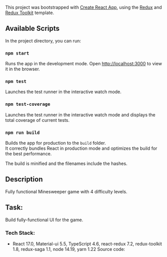 This project was bootstrapped with [Create React App](https://github.com/facebook/create-react-app), using the [Redux](https://redux.js.org/) and [Redux Toolkit](https://redux-toolkit.js.org/) template.

## Available Scripts

In the project directory, you can run:

### `npm start`

Runs the app in the development mode.
Open [http://localhost:3000](http://localhost:3000) to view it in the browser.

### `npm test`

Launches the test runner in the interactive watch mode.

### `npm test-coverage`

Launches the test runner in the interactive watch mode and displays the total coverage of current tests.

### `npm run build`

Builds the app for production to the `build` folder.<br />
It correctly bundles React in production mode and optimizes the build for the best performance.

The build is minified and the filenames include the hashes.

## Description

Fully functional Minesweeper game with 4 difficulty levels.

## Task:

Build fully-functional UI for the game.

### Tech Stack:

- React 17.0, Material-ui 5.5, TypeScript 4.6, react-redux 7.2, redux-toolkit 1.8, redux-saga 1.1, node 14.19, yarn 1.22
  Source code:
